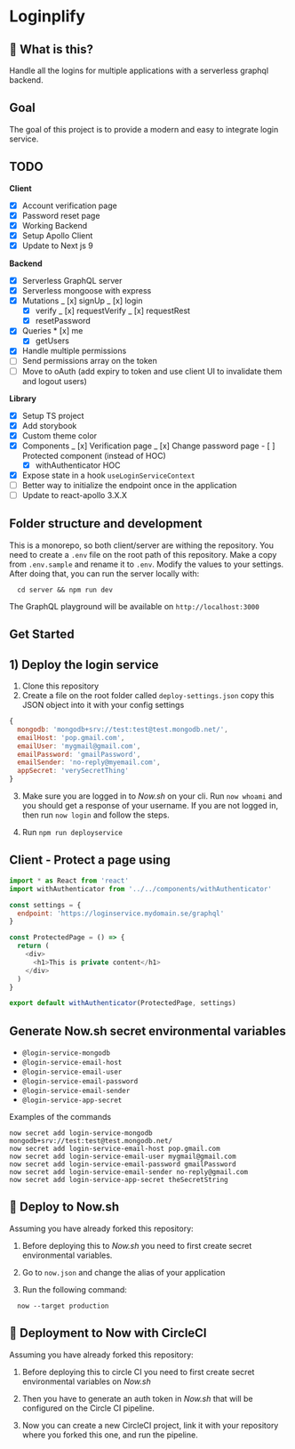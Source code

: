 # Loginplify

## 🧐 What is this?

Handle all the logins for multiple applications with a serverless graphql backend.

## Goal

The goal of this project is to provide a modern and easy to integrate login service.

## TODO

**Client**

- [x] Account verification page
- [x] Password reset page
- [x] Working Backend
- [x] Setup Apollo Client
- [x] Update to Next js 9

**Backend**

- [x] Serverless GraphQL server
- [x] Serverless mongoose with express
- [x] Mutations
      _ [x] signUp
      _ [x] login
  - [x] verify
        _ [x] requestVerify
        _ [x] requestRest
  - [x] resetPassword
- [x] Queries \* [x] me
  - [x] getUsers
- [x] Handle multiple permissions
- [ ] Send permissions array on the token
- [ ] Move to oAuth (add expiry to token and use client UI to invalidate them and logout users)

**Library**

- [x] Setup TS project
- [x] Add storybook
- [x] Custom theme color
- [x] Components
      _ [x] Verification page
      _ [x] Change password page - [ ] Protected component (instead of HOC)
  - [x] withAuthenticator HOC
- [x] Expose state in a hook `useLoginServiceContext`
- [ ] Better way to initialize the endpoint once in the application
- [ ] Update to react-apollo 3.X.X

## Folder structure and development

This is a monorepo, so both client/server are withing the repository. You need to create a `.env` file on the root path of this repository. Make a copy from `.env.sample` and rename it to `.env`. Modify the values to your settings. After doing that, you can run the server locally with:

```
  cd server && npm run dev
```

The GraphQL playground will be available on `http://localhost:3000`

## Get Started

## 1) Deploy the login service

1. Clone this repository
2. Create a file on the root folder called `deploy-settings.json` copy this JSON object into it with your config settings

```js
{
  mongodb: 'mongodb+srv://test:test@test.mongodb.net/',
  emailHost: 'pop.gmail.com',
  emailUser: 'mygmail@gmail.com',
  emailPassword: 'gmailPassword',
  emailSender: 'no-reply@myemail.com',
  appSecret: 'verySecretThing'
}
```

3. Make sure you are logged in to _Now.sh_ on your cli. Run `now whoami` and you should get a response of your username. If you are not logged in, then run `now login` and follow the steps.

4. Run `npm run deployservice`

## Client - Protect a page using

```js
import * as React from 'react'
import withAuthenticator from '../../components/withAuthenticator'

const settings = {
  endpoint: 'https://loginservice.mydomain.se/graphql'
}

const ProtectedPage = () => {
  return (
    <div>
      <h1>This is private content</h1>
    </div>
  )
}

export default withAuthenticator(ProtectedPage, settings)
```

## Generate Now.sh secret environmental variables

- `@login-service-mongodb`
- `@login-service-email-host`
- `@login-service-email-user`
- `@login-service-email-password`
- `@login-service-email-sender`
- `@login-service-app-secret`

Examples of the commands

```
now secret add login-service-mongodb mongodb+srv://test:test@test.mongodb.net/
now secret add login-service-email-host pop.gmail.com
now secret add login-service-email-user mygmail@gmail.com
now secret add login-service-email-password gmailPassword
now secret add login-service-email-sender no-reply@gmail.com
now secret add login-service-app-secret theSecretString
```

## 🚀 Deploy to Now.sh

Assuming you have already forked this repository:

1. Before deploying this to _Now.sh_ you need to first create secret environmental variables.

2. Go to `now.json` and change the alias of your application

3. Run the following command:

```
  now --target production
```

## 🚀 Deployment to Now with CircleCI

Assuming you have already forked this repository:

1. Before deploying this to circle CI you need to first create secret environmental variables on _Now.sh_

2. Then you have to generate an auth token in _Now.sh_ that will be configured on the Circle CI pipeline.

3. Now you can create a new CircleCI project, link it with your repository where you forked this one, and run the pipeline.
